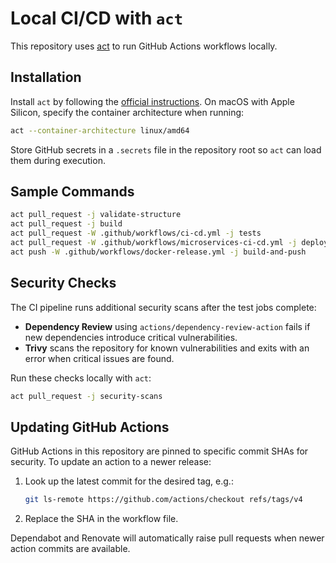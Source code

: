 # Local CI/CD with `act`

This repository uses [act](https://github.com/nektos/act) to run GitHub Actions workflows locally.

## Installation

Install `act` by following the [official instructions](https://github.com/nektos/act#installation). On macOS with Apple Silicon, specify the container architecture when running:

```bash
act --container-architecture linux/amd64
```

Store GitHub secrets in a `.secrets` file in the repository root so `act` can load them during execution.

## Sample Commands

```bash
act pull_request -j validate-structure
act pull_request -j build
act pull_request -W .github/workflows/ci-cd.yml -j tests
act pull_request -W .github/workflows/microservices-ci-cd.yml -j deploy
act push -W .github/workflows/docker-release.yml -j build-and-push
```

## Security Checks

The CI pipeline runs additional security scans after the test jobs complete:

- **Dependency Review** using `actions/dependency-review-action` fails if new
  dependencies introduce critical vulnerabilities.
- **Trivy** scans the repository for known vulnerabilities and exits with an
  error when critical issues are found.

Run these checks locally with `act`:

```bash
act pull_request -j security-scans
```

## Updating GitHub Actions

GitHub Actions in this repository are pinned to specific commit SHAs for
security. To update an action to a newer release:

1. Look up the latest commit for the desired tag, e.g.:

   ```bash
   git ls-remote https://github.com/actions/checkout refs/tags/v4
   ```

2. Replace the SHA in the workflow file.

Dependabot and Renovate will automatically raise pull requests when newer
action commits are available.
